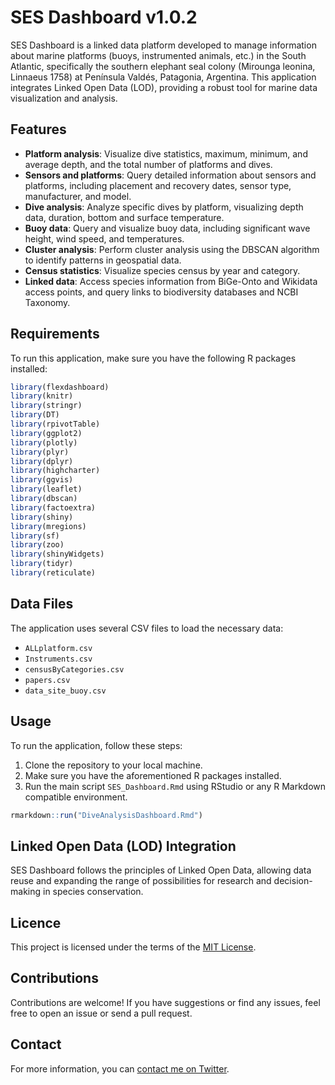 # SES Dashboard v1.0.2

SES Dashboard is a linked data platform developed to manage information about marine platforms (buoys, instrumented animals, etc.) in the South Atlantic, specifically the southern elephant seal colony (Mirounga leonina, Linnaeus 1758) at Península Valdés, Patagonia, Argentina. This application integrates Linked Open Data (LOD), providing a robust tool for marine data visualization and analysis.

## Features

- **Platform analysis**: Visualize dive statistics, maximum, minimum, and average depth, and the total number of platforms and dives.
- **Sensors and platforms**: Query detailed information about sensors and platforms, including placement and recovery dates, sensor type, manufacturer, and model.
- **Dive analysis**: Analyze specific dives by platform, visualizing depth data, duration, bottom and surface temperature.
- **Buoy data**: Query and visualize buoy data, including significant wave height, wind speed, and temperatures.
- **Cluster analysis**: Perform cluster analysis using the DBSCAN algorithm to identify patterns in geospatial data.
- **Census statistics**: Visualize species census by year and category.
- **Linked data**: Access species information from BiGe-Onto and Wikidata access points, and query links to biodiversity databases and NCBI Taxonomy.

## Requirements

To run this application, make sure you have the following R packages installed:

```r
library(flexdashboard)
library(knitr)
library(stringr)
library(DT)
library(rpivotTable)
library(ggplot2)
library(plotly)
library(plyr)
library(dplyr)
library(highcharter)
library(ggvis)
library(leaflet)
library(dbscan)
library(factoextra)
library(shiny)
library(mregions)
library(sf)
library(zoo)
library(shinyWidgets)
library(tidyr)
library(reticulate)
```
## Data Files

The application uses several CSV files to load the necessary data:

- `ALLplatform.csv`
- `Instruments.csv`
- `censusByCategories.csv`
- `papers.csv`
- `data_site_buoy.csv`

## Usage

To run the application, follow these steps:
1. Clone the repository to your local machine.
2. Make sure you have the aforementioned R packages installed.
3. Run the main script `SES_Dashboard.Rmd` using RStudio or any R Markdown compatible environment.

```r
rmarkdown::run("DiveAnalysisDashboard.Rmd")
```
## Linked Open Data (LOD) Integration

SES Dashboard follows the principles of Linked Open Data, allowing data reuse and expanding the range of possibilities for research and decision-making in species conservation.

## Licence

This project is licensed under the terms of the [MIT License](https://github.com/gustavomarcelonunez/odp-dashboard/blob/main/LICENSE).

## Contributions

Contributions are welcome! If you have suggestions or find any issues, feel free to open an issue or send a pull request.

## Contact

For more information, you can [contact me on Twitter](https://twitter.com/MarcosdZarate84).
